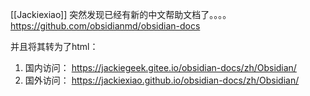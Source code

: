 
[[Jackiexiao]]
突然发现已经有新的中文帮助文档了。。。。 https://github.com/obsidianmd/obsidian-docs

并且将其转为了html： 
1. 国内访问： https://jackiegeek.gitee.io/obsidian-docs/zh/Obsidian/
2. 国外访问： https://jackiexiao.github.io/obsidian-docs/zh/Obsidian/